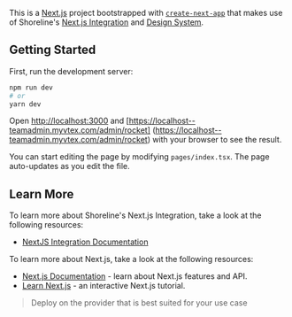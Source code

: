 This is a [Next.js](https://nextjs.org/) project bootstrapped with [`create-next-app`](https://github.com/vercel/next.js/tree/canary/packages/create-next-app) that makes use of Shoreline's [Next.js Integration](https://github.com/vtex/shoreline/tree/dev/packages/raccoon-next) and [Design System](https://github.com/vtex/shoreline/tree/dev/packages/admin-ui).
## Getting Started

First, run the development server:

```bash
npm run dev
# or
yarn dev
```

Open [http://localhost:3000](http://localhost:3000) and [https://localhost--teamadmin.myvtex.com/admin/rocket] (https://localhost--teamadmin.myvtex.com/admin/rocket) with your browser to see the result.

You can start editing the page by modifying `pages/index.tsx`. The page auto-updates as you edit the file.

## Learn More

To learn more about Shoreline's Next.js Integration, take a look at the following resources:

- [NextJS Integration Documentation](https://github.com/vtex/shoreline/tree/dev/packages/raccoon-next)

To learn more about Next.js, take a look at the following resources:

- [Next.js Documentation](https://nextjs.org/docs) - learn about Next.js features and API.
- [Learn Next.js](https://nextjs.org/learn) - an interactive Next.js tutorial.

> Deploy on the provider that is best suited for your use case
